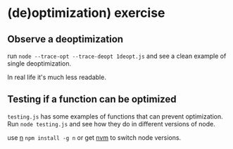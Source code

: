 # (de)optimization) exercise

## Observe a deoptimization

run `node --trace-opt --trace-deopt 1deopt.js` and see a clean example of single deoptimization.

In real life it's much less readable.

## Testing if a function can be optimized

`testing.js` has some examples of functions that can prevent optimization.
Run `node testing.js` and see how they do in different versions of node.

use [n](https://www.npmjs.com/package/n) `npm install -g n` or get [nvm](https://github.com/creationix/nvm/blob/master/README.md) to switch node versions.
